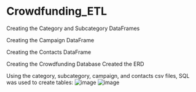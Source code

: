 # Crowdfunding_ETL

Creating the Category and Subcategory DataFrames

Creating the Campaign DataFrame

Creating the Contacts DataFrame

Creating the Crowdfunding Database
 Created the ERD 
 
  Using the category, subcategory, campaign, and contacts csv files, SQL was used to create tables:
  ![image](https://github.com/chris-levine/Crowdfunding_ETL/assets/15304495/dc76fe73-2672-4100-b9d4-b522d30e4822)
  ![image](https://github.com/chris-levine/Crowdfunding_ETL/assets/15304495/cdf5e595-740e-4100-b4d4-a31a20439b5b)

